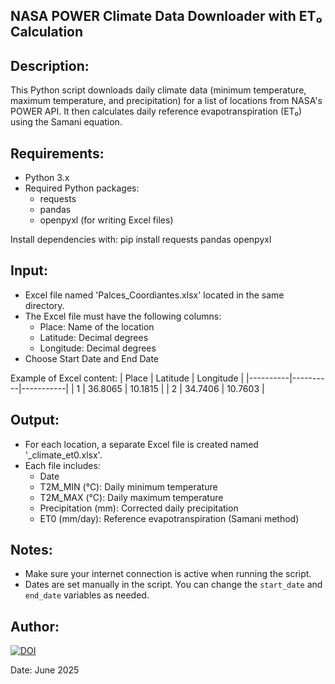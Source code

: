 
NASA POWER Climate Data Downloader with ET₀ Calculation
-------------------------------------------------------

Description:
------------
This Python script downloads daily climate data (minimum temperature, maximum temperature, and precipitation) for a list of locations from NASA's POWER API. It then calculates daily reference evapotranspiration (ET₀) using the Samani equation.

Requirements:
-------------
- Python 3.x
- Required Python packages:
  - requests
  - pandas
  - openpyxl (for writing Excel files)

Install dependencies with:
pip install requests pandas openpyxl

Input:
------
- Excel file named 'Palces_Coordiantes.xlsx' located in the same directory.
- The Excel file must have the following columns:
    - Place: Name of the location
    - Latitude: Decimal degrees
    - Longitude: Decimal degrees
- Choose Start Date and End Date

Example of Excel content:
| Place    | Latitude | Longitude |
|----------|----------|-----------|
| 1        | 36.8065  | 10.1815   |
| 2        | 34.7406  | 10.7603   |

Output:
-------
- For each location, a separate Excel file is created named '<Place>_climate_et0.xlsx'.
- Each file includes:
    - Date
    - T2M_MIN (°C): Daily minimum temperature
    - T2M_MAX (°C): Daily maximum temperature
    - Precipitation (mm): Corrected daily precipitation
    - ET0 (mm/day): Reference evapotranspiration (Samani method)

Notes:
------
- Make sure your internet connection is active when running the script.
- Dates are set manually in the script. You can change the `start_date` and `end_date` variables as needed.

Author:
-------


[![DOI](https://zenodo.org/badge/1001089213.svg)](https://doi.org/10.5281/zenodo.15652931)

Date: June 2025
